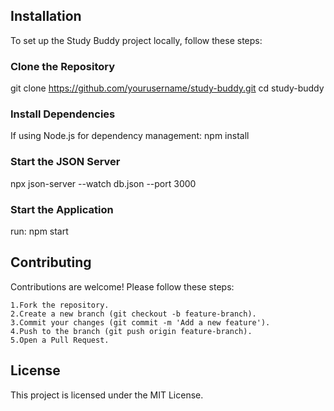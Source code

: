 ## Installation

To set up the Study Buddy project locally, follow these steps:

### Clone the Repository

git clone https://github.com/yourusername/study-buddy.git
cd study-buddy

### Install Dependencies

If using Node.js for dependency management:
npm install

### Start the JSON Server

npx json-server --watch db.json --port 3000

### Start the Application

run:
npm start

## Contributing

Contributions are welcome! Please follow these steps:

    1.Fork the repository.
    2.Create a new branch (git checkout -b feature-branch).
    3.Commit your changes (git commit -m 'Add a new feature').
    4.Push to the branch (git push origin feature-branch).
    5.Open a Pull Request.

## License

This project is licensed under the MIT License.